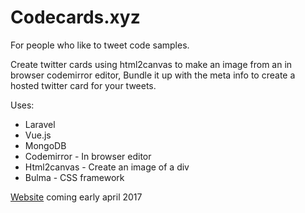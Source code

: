 # Codecards.xyz

For people who like to tweet code samples.

Create twitter cards using html2canvas to make an image from an in browser codemirror editor,
Bundle it up with the meta info to create a hosted twitter card for your tweets.

Uses:
* Laravel
* Vue.js
* MongoDB
* Codemirror - In browser editor
* Html2canvas - Create an image of a div
* Bulma - CSS framework


[Website](https://codecards.xyz) coming early april 2017
 

